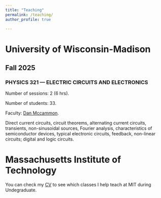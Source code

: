 ```yaml
---
title: "Teaching"
permalink: /teaching/
author_profile: true

---
```


# University of Wisconsin-Madison
## Fall 2025
### **PHYSICS 321 — ELECTRIC CIRCUITS AND ELECTRONICS**

Number of sessions: 2 (6 hrs).

Number of students: 33.

Faculty: [Dan Mccammon](https://www.physics.wisc.edu/directory/mccammon-dan/).

Direct current circuits, circuit theorems, alternating current circuits, transients, non-sinusoidal sources, Fourier analysis, characteristics of semiconductor devices, typical electronic circuits, feedback, non-linear circuits; digital and logic circuits.

# Massachusetts Institute of Technology

You can check my [CV](/cv/) to see which classes I help teach at MIT during Undegraduate.